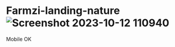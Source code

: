 # Farmzi-landing-nature![Screenshot 2023-10-12 110940](https://github.com/Moonamee/Farmzi-landing-nature/assets/116831065/9a7d3821-d04a-41a1-8d7c-d6f112d7e902)


Mobile OK
